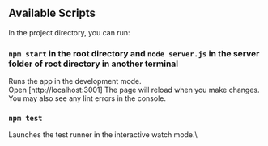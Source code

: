 ## Available Scripts

In the project directory, you can run:

### `npm start` in the root directory and `node server.js` in the server folder of root directory in another terminal

Runs the app in the development mode.\
Open [http://localhost:3001]
The page will reload when you make changes.\
You may also see any lint errors in the console.

### `npm test`

Launches the test runner in the interactive watch mode.\

